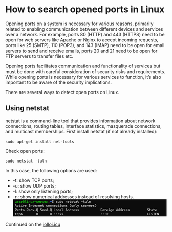 # How to search opened ports in Linux
Opening ports on a system is necessary for various reasons, primarily related to enabling communication between different devices and services over a network. For example, ports 80 (HTTP) and 443 (HTTPS) need to be open for web servers like Apache or Nginx to accept incoming requests, ports like 25 (SMTP), 110 (POP3), and 143 (IMAP) need to be open for email servers to send and receive emails, ports 20 and 21 need to be open for FTP servers to transfer files etc.

Opening ports facilitates communication and functionality of services but must be done with careful consideration of security risks and requirements. While opening ports is necessary for various services to function, it’s also important to be aware of the security implications.

There are several ways to detect open ports on Linux.

## Using netstat
netstat is a command-line tool that provides information about network connections, routing tables, interface statistics, masquerade connections, and multicast memberships. First install netstat (if not already installed):
```
sudo apt-get install net-tools
```
Check open ports:
```
sudo netstat -tuln
```
In this case, the following options are used:

- -t: show TCP ports;
- -u: show UDP ports;
- -l: show only listening ports;
- -n: show numerical addresses instead of resolving hosts.
![](images/netstat.png)

Continued on the [iolloi.icu]([https://iolloi.icu/index.php/2024/07/30/how-to-search-for-a-users-location-within-active-directory/](https://iolloi.icu/index.php/2024/08/02/how-to-search-opened-ports-in-linux/))
